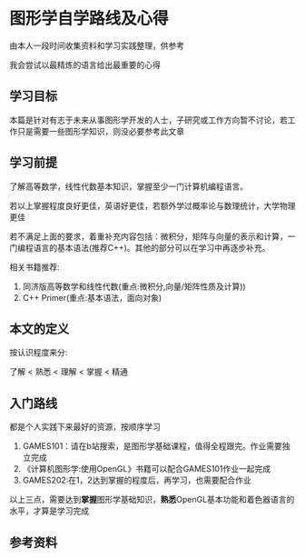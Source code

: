 # 图形学自学路线及心得

由本人一段时间收集资料和学习实践整理，供参考

我会尝试以最精炼的语言给出最重要的心得

## 学习目标

本篇是针对有志于未来从事图形学开发的人士，子研究或工作方向暂不讨论，若工作只是需要一些图形学知识，则没必要参考此文章

## 学习前提

了解高等数学，线性代数基本知识，掌握至少一门计算机编程语言。

若以上掌握程度良好更佳，英语好更佳，若额外学过概率论与数理统计，大学物理更佳

若不满足上面的要求，着重补充内容包括：微积分，矩阵与向量的表示和计算，一门编程语言的基本语法(推荐C++)。其他的部分可以在学习中再逐步补充。

相关书籍推荐:

1. 同济版高等数学和线性代数(重点:微积分,向量/矩阵性质及计算))
2. C++ Primer(重点:基本语法，面向对象)

## 本文的定义

按认识程度来分:

了解 < 熟悉 < 理解 < 掌握 < 精通

## 入门路线

都是个人实践下来最好的资源，按顺序学习

1. GAMES101：请在b站搜索，是图形学基础课程，值得全程跟完。作业需要独立完成
2. 《计算机图形学:使用OpenGL》书籍可以配合GAMES101作业一起完成
3. GAMES202:在1，2达到掌握的程度后，再学习，也需要配合作业

以上三点，需要达到**掌握**图形学基础知识，**熟悉**OpenGL基本功能和着色器语言的水平，才算是学习完成

## 参考资料
